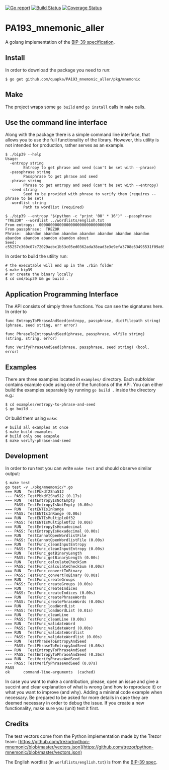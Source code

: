 [![Go report](https://goreportcard.com/badge/github.com/quapka/PA193_mnemonic_aller)](https://goreportcard.com/report/github.com/quapka/PA193_mnemonic_aller)
[![Build Status](https://travis-ci.com/quapka/PA193_mnemonic_aller.svg?branch=master)](https://travis-ci.com/quapka/PA193_mnemonic_aller)
[![Coverage Status](https://coveralls.io/repos/github/quapka/PA193_mnemonic_aller/badge.svg?branch=master)](https://coveralls.io/github/quapka/PA193_mnemonic_aller?branch=master)

PA193_mnemonic_aller
====================

A golang implementation of the [BIP-39 specification](https://github.com/bitcoin/bips/blob/master/bip-0039.mediawiki).

## Install

In order to download the package you need to run:

```
$ go get github.com/quapka/PA193_mnemonic_aller/pkg/mnemonic
```

## Make

The project wraps some `go build` and `go install` calls in `make` calls.


## Use the command line interface

Along with the package there is a simple command line interface, that allows you to use the full functionality of the library. However, this utility is not intended for production, rather serves as an example.

```
$ ./bip39 --help
Usage:
  -entropy string
        Entropy to get phrase and seed (can't be set with --phrase)
  -passphrase string
        Passphrase to get phrase and seed
  -phrase string
        Phrase to get entropy and seed (can't be set with --entropy)
  -seed string
        Seed to be provided with phrase to verify them (requires --phrase to be set)
  -wordlist string
        Path to wordlist (required)

$ ./bip39 --entropy "$(python -c "print '00' * 16")" --passphrase "TREZOR" --wordlist ../wordlists/english.txt
From entropy:  00000000000000000000000000000000
From passphrase:  TREZOR
Phrase:  abandon abandon abandon abandon abandon abandon abandon abandon abandon abandon abandon about
Seed:  c55257c360c07c72029aebc1b53c05ed0362ada38ead3e3e9efa3708e53495531f09a6987599d18264c1e1c92f2cf141630c7a3c4ab7c81b2f001698e7463b04
```

In order to build the utility run:
```
# the executable will end up in the ./bin folder
$ make bip39
# or create the binary locally
$ cd cmd/bip39 && go build .
```

## Application Programming Interface

The API consists of simply three functions. You can see the signatures here. In order to

```
func EntropyToPhraseAndSeed(entropy, passphrase, dictFilepath string) (phrase, seed string, err error)

func PhraseToEntropyAndSeed(phrase, passphrase, wlfile string) (string, string, error)

func VerifyPhraseAndSeed(phrase, passphrase, seed string) (bool, error)
```

## Examples

There are three examples located in `examples/` directory. Each subfolder contains example code using one of the functions of the API. You can either build the examples separately by running `go build .` inside the directory e.g.:
```
$ cd examples/entropy-to-phrase-and-seed
$ go build .
```

Or build them using `make`:
```
# build all examples at once
$ make build-examples
# build only one exapmle
$ make verify-phrase-and-seed
```

## Development

In order to run test you can write `make test` and should observe similar output:
```
$ make test
go test -v ./pkg/mnemonic/*.go
=== RUN   TestPbkdf2Sha512
--- PASS: TestPbkdf2Sha512 (0.17s)
=== RUN   TestEntropyIsNotEmpty
--- PASS: TestEntropyIsNotEmpty (0.00s)
=== RUN   TestENTIsInRange
--- PASS: TestENTIsInRange (0.00s)
=== RUN   TestENTIsMultipleOf32
--- PASS: TestENTIsMultipleOf32 (0.00s)
=== RUN   TestEntropyIsHexadecimal
--- PASS: TestEntropyIsHexadecimal (0.00s)
=== RUN   TestCannotOpenWordlistFile
--- PASS: TestCannotOpenWordlistFile (0.00s)
=== RUN   TestFunc_cleanInputEntropy
--- PASS: TestFunc_cleanInputEntropy (0.00s)
=== RUN   TestFunc_getBinaryLength
--- PASS: TestFunc_getBinaryLength (0.00s)
=== RUN   TestFunc_calculateCheckSum
--- PASS: TestFunc_calculateCheckSum (0.00s)
=== RUN   TestFunc_convertToBinary
--- PASS: TestFunc_convertToBinary (0.00s)
=== RUN   TestFunc_createGroups
--- PASS: TestFunc_createGroups (0.00s)
=== RUN   TestFunc_createIndices
--- PASS: TestFunc_createIndices (0.00s)
=== RUN   TestFunc_createPhraseWords
--- PASS: TestFunc_createPhraseWords (0.00s)
=== RUN   TestFunc_loadWordList
--- PASS: TestFunc_loadWordList (0.01s)
=== RUN   TestFunc_cleanLine
--- PASS: TestFunc_cleanLine (0.00s)
=== RUN   TestFunc_validateWord
--- PASS: TestFunc_validateWord (0.00s)
=== RUN   TestFunc_validateWordlist
--- PASS: TestFunc_validateWordlist (0.00s)
=== RUN   TestPhraseToEntropyAndSeed
--- PASS: TestPhraseToEntropyAndSeed (0.08s)
=== RUN   TestEntropyToPhraseAndSeed
--- PASS: TestEntropyToPhraseAndSeed (0.26s)
=== RUN   TestVerifyPhraseAndSeed
--- PASS: TestVerifyPhraseAndSeed (0.07s)
PASS
ok      command-line-arguments  (cached)
```

In case you want to make a contribution, please, open an issue and give a succint and clear explanation of what is wrong (and how to reproduce it) or what you want to improve (and why). Adding a minimal code example when necessary. Be prepared to be asked for more details in case they are deemed necessary in order to debug the issue. If you create a new functionality, make sure you (unit) test it first.

## Credits

The test vectors come from the Python implementation made by the Trezor team: [https://github.com/trezor/python-mnemonic/blob/master/vectors.json](https://github.com/trezor/python-mnemonic/blob/master/vectors.json)

The English wordlist (in `worldlists/english.txt`)  is from the [BIP-39 spec](https://github.com/bitcoin/bips/blob/master/bip-0039/bip-0039-wordlists.md).
